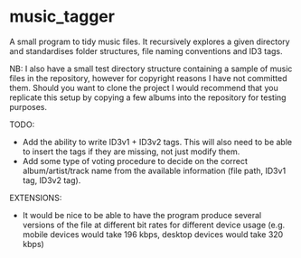 music_tagger
============

A small program to tidy music files. It recursively explores a given directory and standardises 
folder structures, file naming conventions and ID3 tags.

NB: I also have a small test directory structure containing a sample of music files in the 
repository, however for copyright reasons I have not committed them. Should you want to clone the 
project I would recommend that you replicate this setup by copying a few albums into the repository 
for testing purposes.

TODO:
- Add the ability to write ID3v1 + ID3v2 tags. This will also need to be able to insert the tags if 
they are missing, not just modify them.
- Add some type of voting procedure to decide on the correct album/artist/track name from the 
available information (file path, ID3v1 tag, ID3v2 tag).

EXTENSIONS:
- It would be nice to be able to have the program produce several versions of the file at different 
bit rates for different device usage (e.g. mobile devices would take 196 kbps, desktop devices would 
take 320 kbps)
